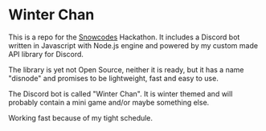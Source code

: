 # Winter Chan

This is a repo for the
[Snowcodes](https://www.snowcodes.org/)
Hackathon. It includes a Discord bot written
in Javascript with Node.js engine and powered
by my custom made API library for Discord.

The library is yet not Open Source, neither it is ready,
but it has a name "disnode" and promises to be
lightweight, fast and easy to use.

The Discord bot is called "Winter Chan".
It is winter themed and will probably
contain a mini game and/or maybe something else.

Working fast because of my tight schedule.
